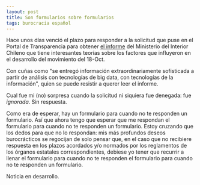 ```yaml
---
layout: post
title: Son formularios sobre formularios
tags: burocracia español
---
```

Hace unos días venció el plazo para responder a la solicitud que puse en el Portal de Transparencia
para obtener [el informe](https://web.archive.org/web/20200114015616/https://www.adnradio.cl/noticias/nacional/informe-del-ministerio-del-interior-apunta-a-influencia-del-kpop-en-el-estallido-social/20191222/nota/3994326.aspx) del Ministerio del Interior Chileno que tiene interesantes teorías sobre los factores que influyeron en el desarrollo del movimiento del 18-Oct.

Con cuñas como "se entregó información extraordinariamente sofisticada a partir de análisis con tecnologías de big data, con tecnologías de la información", quien se puede resistir a querer leer el informe.

Cual fue mi (no) sorpresa cuando la solicitud ni siquiera fue denegada: fue _ignorada_. Sin respuesta.

Como era de esperar, hay un formulario para cuando no te responden un formulario.
Así que ahora tengo que esperar que me respondan el formulario para cuando no te responden un formulario.
Estoy cruzando que los dedos para que no lo respondan: mis más profundos deseos burocrácticos se regocijan de solo pensar que, en el caso que no recibiere respuesta en los plazos acordados y/o normados por los reglamentos de los órganos estatales correspondientes, debiese yo tener que recurrir a llenar el formulario para cuando no te responden el formulario para cuando no te responden un formulario.

Noticia en desarrollo.
